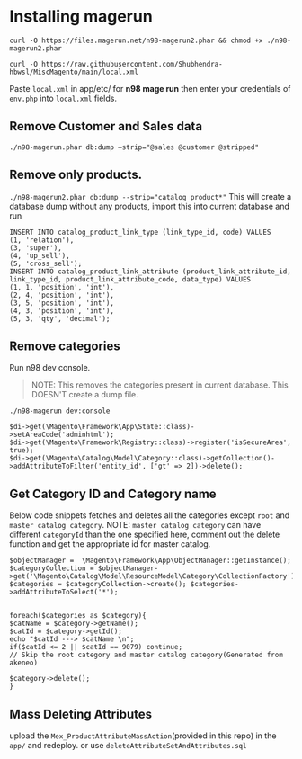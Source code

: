 # Installing magerun
`curl -O https://files.magerun.net/n98-magerun2.phar && chmod +x ./n98-magerun2.phar`


 `curl -O https://raw.githubusercontent.com/Shubhendra-hbwsl/MiscMagento/main/local.xml`

Paste `local.xml` in app/etc/ for **n98 mage run**
then enter your credentials of `env.php` into `local.xml` fields.

## Remove Customer and Sales data
`./n98-magerun.phar db:dump –strip="@sales @customer @stripped"`

## Remove only products.
`./n98-magerun2.phar db:dump --strip="catalog_product*"`
This will create a database dump without any products, import this into current database
and run
```
INSERT INTO catalog_product_link_type (link_type_id, code) VALUES
(1, 'relation'),
(3, 'super'),
(4, 'up_sell'),
(5, 'cross_sell');
INSERT INTO catalog_product_link_attribute (product_link_attribute_id, link_type_id, product_link_attribute_code, data_type) VALUES
(1, 1, 'position', 'int'),
(2, 4, 'position', 'int'),
(3, 5, 'position', 'int'),
(4, 3, 'position', 'int'),
(5, 3, 'qty', 'decimal');
```

## Remove categories
Run n98 dev console.

> NOTE: This removes the categories present in current database. This DOESN'T create a dump file.

`./n98-magerun dev:console`

```
$di->get(\Magento\Framework\App\State::class)->setAreaCode('adminhtml');
$di->get(\Magento\Framework\Registry::class)->register('isSecureArea', true);
$di->get(\Magento\Catalog\Model\Category::class)->getCollection()->addAttributeToFilter('entity_id', ['gt' => 2])->delete();
```

## Get Category ID and Category name
Below code snippets fetches and deletes all the categories except `root` and `master catalog category`.
NOTE: `master catalog category` can have different `categoryId` than the one specified here, comment out the delete function and get the appropriate id for master catalog.
```
$objectManager =  \Magento\Framework\App\ObjectManager::getInstance();
$categoryCollection = $objectManager->get('\Magento\Catalog\Model\ResourceModel\Category\CollectionFactory'); $categories = $categoryCollection->create(); $categories->addAttributeToSelect('*');


foreach($categories as $category){
$catName = $category->getName();
$catId = $category->getId();
echo "$catId ---> $catName \n";
if($catId <= 2 || $catId == 9079) continue;
// Skip the root category and master catalog category(Generated from akeneo)

$category->delete();
}

```
## Mass Deleting Attributes

upload the `Mex_ProductAttributeMassAction`(provided in this repo) in the `app/` and redeploy.
or use 
`deleteAttributeSetAndAttributes.sql`
